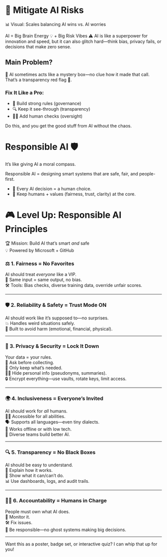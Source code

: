 # 🧠 Mitigate AI Risks
📊 Visual: Scales balancing AI wins vs. AI worries

AI = Big Brain Energy 💡 + Big Risk Vibes ⚠️
AI is like a superpower for innovation and speed, but it can also glitch hard—think bias, privacy fails, or decisions that make zero sense.

## Main Problem?
🤖 AI sometimes acts like a mystery box—no clue how it made that call. That’s a transparency red flag 🚩.

### Fix It Like a Pro:
- 🔐 Build strong rules (governance)
- 🔍 Keep it see-through (transparency)
- 🧍‍♀️ Add human checks (oversight)

Do this, and you get the good stuff from AI without the chaos.

# Responsible AI 🛡️
It’s like giving AI a moral compass.

Responsible AI = designing smart systems that are safe, fair, and people-first.

- 💬 Every AI decision = a human choice.
- 🎯 Keep humans + values (fairness, trust, clarity) at the core.


# 🎮 **Level Up: Responsible AI Principles**  
🏆 Mission: Build AI that’s smart *and* safe  
💡 Powered by Microsoft + GitHub

### ⚖️ 1. **Fairness = No Favorites**
AI should treat *everyone* like a VIP.  
👥 Same input = same output, no bias.  
🛠️ Tools: Bias checks, diverse training data, override unfair scores.

---

### 🛡️ 2. **Reliability & Safety = Trust Mode ON**
AI should work like it’s supposed to—no surprises.  
💥 Handles weird situations safely.  
🧠 Built to avoid harm (emotional, financial, physical).

---

### 🔐 3. **Privacy & Security = Lock It Down**
Your data = your rules.  
🧾 Ask before collecting.  
🧼 Only keep what’s needed.  
🕵️‍♀️ Hide personal info (pseudonyms, summaries).  
🔒 Encrypt everything—use vaults, rotate keys, limit access.

---

### 🌍 4. **Inclusiveness = Everyone’s Invited**
AI should work for *all* humans.  
🧑‍🦯 Accessible for all abilities.  
🗣️ Supports all languages—even tiny dialects.  
📡 Works offline or with low tech.  
👥 Diverse teams build better AI.

---

### 🔍 5. **Transparency = No Black Boxes**
AI should be easy to understand.  
📖 Explain how it works.  
🧪 Show what it can/can’t do.  
📊 Use dashboards, logs, and audit trails.

---

### 🧑‍⚖️ 6. **Accountability = Humans in Charge**
People must own what AI does.  
🧠 Monitor it.  
🛠️ Fix issues.  
📢 Be responsible—no ghost systems making big decisions.

---

Want this as a poster, badge set, or interactive quiz? I can whip that up for you!
